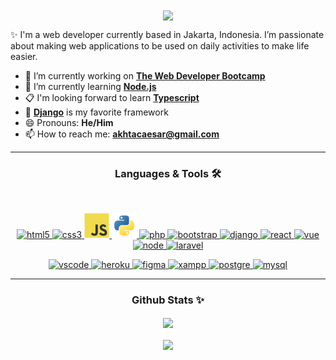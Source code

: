 <div align="center"><img align="center" src="https://readme-typing-svg.demolab.com?font=Arial&size=25&duration=3500&pause=650&color=EFEFEF&center=true&width=435&lines=Hello+there%F0%9F%91%8B+I'm+Akhta;Welcome+to+my+profile!;Feel+free+to+take+a+look!"></div>

✨ I'm a web developer currently based in Jakarta, Indonesia. I’m passionate about making web applications to be used on daily activities to make life easier.

- 🔭 I’m currently working on **[The Web Developer Bootcamp](https://www.udemy.com/course/the-web-developer-bootcamp)**
- 🌱 I’m currently learning **[Node.js](https://nodejs.org/en/)**
- 📋 I'm looking forward to learn **[Typescript](https://www.typescriptlang.org/)**
- 💙 **[Django](https://docs.djangoproject.com/en/4.0/)** is my favorite framework
- 😄 Pronouns: **He/Him**
- 📫 How to reach me: **akhtacaesar@gmail.com**

---

<h3 align="center">Languages & Tools 🛠️</h3>
<br>
<p align="center">
  <a href="https://www.w3.org/html/" target="_blank"> <img src="https://www.svgrepo.com/show/353884/html-5.svg" alt="html5" width="40" height="40"/> </a>
  <a href="https://www.w3schools.com/css/" target="_blank"> <img src="https://www.svgrepo.com/show/353623/css-3.svg" alt="css3" width="40" height="40"/> </a>
  <a href="https://developer.mozilla.org/en-US/docs/Web/JavaScript" target="_blank"> <img src="https://raw.githubusercontent.com/devicons/devicon/master/icons/javascript/javascript-original.svg" alt="javascript" width="40" height="40"/> </a>
  <a href="https://www.python.org" target="_blank"> <img src="https://raw.githubusercontent.com/devicons/devicon/master/icons/python/python-original.svg" alt="python" width="40" height="40"/> </a>
  <a href="https://www.php.net/" target="_blank"> <img src="https://www.svgrepo.com/show/303208/php-1-logo.svg" alt="php" width="40" height="40"/> </a>
  <a href="https://getbootstrap.com/" target="_blank"> <img src="https://upload.wikimedia.org/wikipedia/commons/thumb/b/b2/Bootstrap_logo.svg/512px-Bootstrap_logo.svg.png" alt="bootstrap" width="48" height="40"/> </a>
  <a href="https://docs.djangoproject.com/en/4.0/" target="_blank"> <img src="https://www.svgrepo.com/show/353657/django-icon.svg" alt="django" width="40" height="40"/> </a>
  <a href="https://reactjs.org/" target="_blank"> <img src="https://www.svgrepo.com/show/354259/react.svg" alt="react" width="40" height="40"/> </a>
  <a href="https://vuejs.org/" target="_blank"> <img src="https://www.svgrepo.com/show/354528/vue.svg" alt="vue" width="40" height="40"/> </a>
  <a href="https://nodejs.org/en/" target="_blank"> <img src="https://www.svgrepo.com/show/378837/node.svg" alt="node" width="40" height="40"/> </a>
  <a href="https://laravel.com/" target="_blank"> <img src="https://www.svgrepo.com/show/353985/laravel.svg" alt="laravel" width="40" height="40"/> </a>
</p>

<p align="center">
  <a href="https://code.visualstudio.com/" target="_blank"> <img src="https://raw.githubusercontent.com/UjwalKandi/UjwalKandi/changes-to-readme/svg/visual-studio-code-1.svg" alt="vscode" width="40" height="40"/> </a>
  <a href="https://heroku.com" target="_blank"> <img src="https://www.vectorlogo.zone/logos/heroku/heroku-icon.svg" alt="heroku" width="40" height="40"/> </a>
  <a href="https://www.figma.com/" target="_blank"> <img src="https://www.vectorlogo.zone/logos/figma/figma-icon.svg" alt="figma" width="40" height="40"/> </a>
  <a href="https://www.apachefriends.org/download.html" target="_blank"> <img src="https://www.svgrepo.com/show/354575/xampp.svg" alt="xampp" width="40" height="40"/> </a>
  <a href="https://www.postgresql.org/" target="_blank"> <img src="https://www.svgrepo.com/show/354200/postgresql.svg" alt="postgre" width="40" height="40"/> </a>
  <a href="https://www.mysql.com/" target="_blank"> <img src="https://www.svgrepo.com/show/354099/mysql.svg" alt="mysql" width="40" height="40"/> </a>
</p>

---
<h3 align="center">Github Stats ✨</h3>

<div align="center">
<img align="center" src="https://streak-stats.demolab.com?user=Akosovski&theme=github-dark-blue&hide_border=true">
<br><br>
<img align="center" src="https://readme-typing-svg.demolab.com?font=Arial&size=22&duration=3600&pause=700&color=EFEFEF&center=true&width=435&lines=Have+a+nice+day!+%F0%9F%91%A8%F0%9F%8F%BB%E2%80%8D%F0%9F%92%BB"></div>
